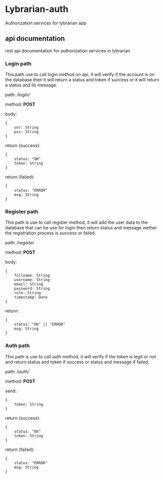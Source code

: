 # Lybrarian-auth
Authorization services for lybrarian app

## api documentation

rest api documentation for authorization services in lybrarian

### Login path

This path use to call login method on api, it will verify if the account is on the database then it will return a status and token if success or it will return a status and its message.

path: */login/*

method: **POST**

body:

```
{
    usr: String
    pss: String
}
```
return (success):
```
{
    status: "OK"
    token: String
}
```
return (failed):
```
{
    status: "ERROR"
    msg: String
}
```

### Register path

This path is use to call register method, it will add the user data to the database that can be use for login then return status and message wether the registration process is success or failed.

path: */register*

method: **POST**

body:
```
{
    fullname: String
    username: String
    email: String
    password: String
    role: String
    timestamp: Date
}
```
return:
```
{
    status: "OK" || "ERROR"
    msg: String
}
```

### Auth path

This path is use to call auth method, it will verify if the token is legit or not and return status and token if success or status and message if failed.

path: */auth/*

method: **POST**

send:
```
{
    token: String
}
```
return (success):
```
{
    status: "OK"
    token: String
}
```
return (failed):
```
{
    status: "ERROR"
    msg: String
}
```
